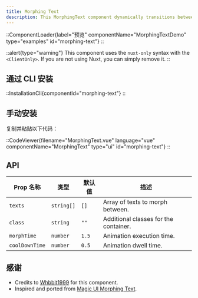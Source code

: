 ```yaml
---
title: Morphing Text
description: This MorphingText component dynamically transitions between an array of text strings, creating a smooth, engaging visual effect.
---
```


::ComponentLoader{label="预览" componentName="MorphingTextDemo" type="examples" id="morphing-text"}
::

::alert{type="warning"}
This component uses the `nuxt-only` syntax with the `<ClientOnly>`. If you are not using Nuxt, you can simply remove it.
::

## 通过 CLI 安装

::InstallationCli{componentId="morphing-text"}
::

## 手动安装

复制并粘贴以下代码：

::CodeViewer{filename="MorphingText.vue" language="vue" componentName="MorphingText" type="ui" id="morphing-text"}
::

## API

| Prop 名称      | 类型       | 默认值 | 描述                                  |
| -------------- | ---------- | ------ | ------------------------------------- |
| `texts`        | `string[]` | `[]`   | Array of texts to morph between.      |
| `class`        | `string`   | `""`   | Additional classes for the container. |
| `morphTime`    | `number`   | `1.5`  | Animation execution time.             |
| `coolDownTime` | `number`   | `0.5`  | Animation dwell time.                 |

## 感谢

- Credits to [Whbbit1999](https://github.com/Whbbit1999) for this component.
- Inspired and ported from [Magic UI Morphing Text](https://magicui.design/docs/components/morphing-text).
